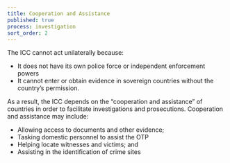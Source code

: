 ```yaml
---
title: Cooperation and Assistance
published: true
process: investigation
sort_order: 2
---
```



The ICC cannot act unilaterally because:

* It does not have its own police force or independent enforcement powers
* It cannot enter or obtain evidence in sovereign countries without the country’s permission.


As a result, the ICC depends on the “cooperation and assistance” of countries in order to facilitate investigations and prosecutions. Cooperation and assistance may include:

* Allowing access to documents and other evidence;
* Tasking domestic personnel to assist the OTP
* Helping locate witnesses and victims; and
* Assisting in the identification of crime sites